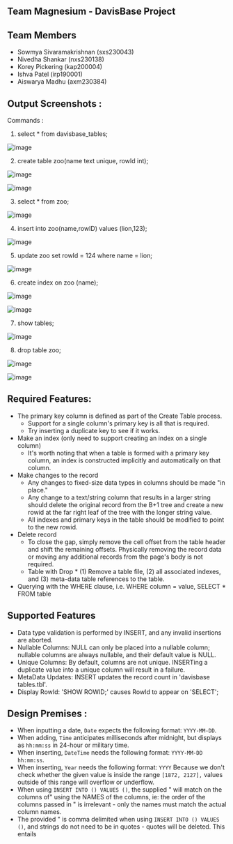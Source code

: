 ## Team Magnesium - DavisBase Project

## Team Members
* Sowmya Sivaramakrishnan (sxs230043)
* Nivedha Shankar (nxs230138)
* Korey Pickering (kap200004)
* Ishva Patel (irp190001)
* Aiswarya Madhu (axm230384)

## Output Screenshots :
Commands :

1. select * from davisbase_tables;

![image](https://user-images.githubusercontent.com/67775963/143494259-31d600e1-4420-41ec-9168-b53343ed1e9d.png)

2. create table zoo(name text unique, rowId int);

![image](https://user-images.githubusercontent.com/67775963/143494164-9051a76c-7eea-4d5c-9257-53b9a6283fe3.png)

![image](https://user-images.githubusercontent.com/67775963/143494219-b44bdebc-5ac5-41de-8a89-2d660e665c30.png)

3. select * from zoo;

![image](https://user-images.githubusercontent.com/67775963/143494351-08e0a30b-e5a6-451f-a52f-2d4746ae2645.png)

4. insert into zoo(name,rowID) values (lion,123);

![image](https://user-images.githubusercontent.com/67775963/143494406-c198f4c2-34b9-4e6d-8103-1be68bc3f7a5.png)

5. update zoo set rowId = 124 where name = lion;

![image](https://user-images.githubusercontent.com/67775963/143494510-5a35edf5-c7c2-4483-bf8b-49a3721753f1.png)

6. create index on zoo (name);

![image](https://user-images.githubusercontent.com/67775963/143494588-4d3ebfed-4595-407a-b5f2-7bc9773dc3ae.png)

![image](https://user-images.githubusercontent.com/67775963/143494630-739bf87d-2612-453c-ad4b-896208a355af.png)

7.  show tables;

![image](https://user-images.githubusercontent.com/67775963/143494683-12332c4e-896a-4d6e-9270-aad72db6e888.png)

8. drop table zoo;

![image](https://user-images.githubusercontent.com/67775963/143494799-98b7374d-8e96-4ada-8bff-e43552350084.png)

![image](https://user-images.githubusercontent.com/67775963/143494829-c605e75f-3b21-4fba-9c38-42abadb9a1b3.png)

## Required Features:

* The primary key column is defined as part of the Create Table process.
    * Support for a single column's primary key is all that is required.
    * Try inserting a duplicate key to see if it works.
* Make an index (only need to support creating an index on a single column)
    * It's worth noting that when a table is formed with a primary key column, an index is constructed implicitly and automatically on that column.
* Make changes to the record
    * Any changes to fixed-size data types in columns should be made "in place."
    * Any change to a text/string column that results in a larger string should delete the original record from the B+1 tree and create a new rowid at the far right leaf of the tree with the longer string value.
    * All indexes and primary keys in the table should be modified to point to the new rowid.
* Delete record 
    * To close the gap, simply remove the cell offset from the table header and shift the remaining offsets. Physically removing the record data or moving any additional records from the page's body is not required.
    * Table with Drop * (1) Remove a table file, (2) all associated indexes, and (3) meta-data table references to the table.
* Querying with the WHERE clause, i.e. WHERE column = value, SELECT * FROM table


## Supported Features 
* Data type validation is performed by INSERT, and any invalid insertions are aborted.
* Nullable Columns: NULL can only be placed into a nullable column; nullable columns are always nullable, and their default value is NULL.
* Unique Columns: By default, columns are not unique. INSERTing a duplicate value into a unique column will result in a failure.
* MetaData Updates: INSERT updates the record count in 'davisbase tables.tbl'.
* Display RowId: 'SHOW ROWID;' causes RowId to appear on 'SELECT';

## Design Premises : 
* When inputting a date, `Date` expects the following format: `YYYY-MM-DD`.
* When adding, `Time` anticipates milliseconds after midnight, but displays as `hh:mm:ss` in 24-hour or military time.
* When inserting, `DateTime` needs the following format: `YYYY-MM-DD hh:mm:ss`.
* When inserting, `Year` needs the following format: `YYYY` Because we don't check whether the given value is inside the range `[1872, 2127],` values outside of this range will overflow or underflow.
* When using `INSERT INTO () VALUES ()`, the supplied " will match on the columns of" using the NAMES of the columns, ie: the order of the columns passed in " is irrelevant - only the names must match the actual column names.
* The provided " is comma delimited when using `INSERT INTO () VALUES ()`, and strings do not need to be in quotes - quotes will be deleted. This entails










